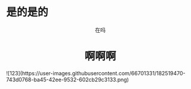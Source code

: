 # 是的是的
<p align="center">在吗</p>
<h1 align="center">啊啊啊</h1>
![123](https://user-images.githubusercontent.com/66701331/182519470-743d0768-ba45-42ee-9532-602cb29c3133.png)
